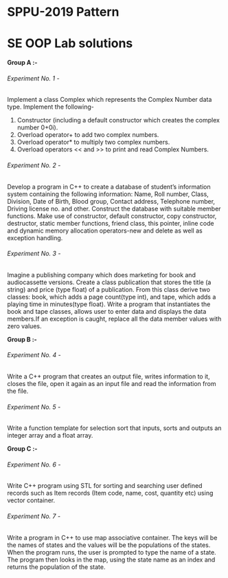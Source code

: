 # SPPU-2019 Pattern

# SE OOP Lab solutions

**Group A :-**

###### Experiment No. 1 - 

Implement a class Complex which represents the Complex Number data type. Implement the following- 
1. Constructor (including a default constructor which creates the complex number 0+0i). 
2. Overload operator+ to add two complex numbers. 
3. Overload operator* to multiply two complex numbers. 
4. Overload operators << and >> to print and read Complex Numbers.

###### Experiment No. 2 - 

Develop a program in C++ to create a database of student’s information system containing the following information: Name, Roll number, Class, Division, Date of Birth, Blood group, Contact address, Telephone number, Driving license no. and other. Construct the database with suitable member functions. Make use of constructor, default constructor, copy constructor, destructor, static member functions, friend class, this pointer, inline code and dynamic memory allocation operators-new and delete as well as exception handling.

###### Experiment No. 3 - 

Imagine a publishing company which does marketing for book and audiocassette versions. Create a class publication that stores the title (a string) and price (type float) of a publication. From this class derive two classes: book, which adds a page count(type int), and tape, which adds a playing time in minutes(type float). Write a program that instantiates the book and tape classes, allows user to enter data and displays the data members.If an exception is caught, replace all the data member values with zero values.

**Group B :-**

###### Experiment No. 4 - 

Write a C++ program that creates an output file, writes information to it, closes the file, open it again as an input file and read the information from the file.

###### Experiment No. 5 - 

Write a function template for selection sort that inputs, sorts and outputs an integer array and a float array.

**Group C :-**

###### Experiment No. 6 - 

Write C++ program using STL for sorting and searching user defined records such as Item records (Item code, name, cost, quantity etc) using vector container.

###### Experiment No. 7 - 

Write a program in C++ to use map associative container. The keys will be the names of states and the values will be the populations of the states. When the program runs, the user is prompted to type the name of a state. The program then looks in the map, using the state name as an index and returns the population of the state.
